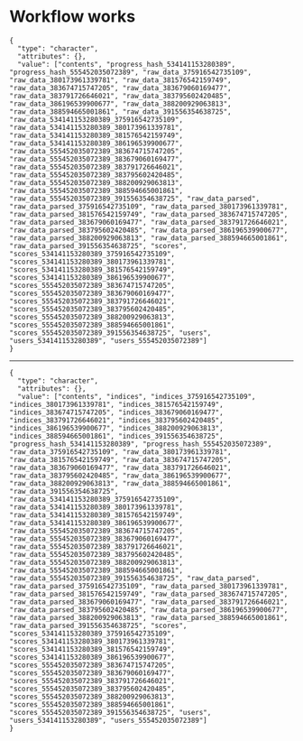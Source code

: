 # Workflow works

    {
      "type": "character",
      "attributes": {},
      "value": ["contents", "progress_hash_534141153280389", "progress_hash_555452035072389", "raw_data_375916542735109", "raw_data_380173961339781", "raw_data_381576542159749", "raw_data_383674715747205", "raw_data_383679060169477", "raw_data_383791726646021", "raw_data_383795602420485", "raw_data_386196539900677", "raw_data_388200929063813", "raw_data_388594665001861", "raw_data_391556354638725", "raw_data_534141153280389_375916542735109", "raw_data_534141153280389_380173961339781", "raw_data_534141153280389_381576542159749", "raw_data_534141153280389_386196539900677", "raw_data_555452035072389_383674715747205", "raw_data_555452035072389_383679060169477", "raw_data_555452035072389_383791726646021", "raw_data_555452035072389_383795602420485", "raw_data_555452035072389_388200929063813", "raw_data_555452035072389_388594665001861", "raw_data_555452035072389_391556354638725", "raw_data_parsed", "raw_data_parsed_375916542735109", "raw_data_parsed_380173961339781", "raw_data_parsed_381576542159749", "raw_data_parsed_383674715747205", "raw_data_parsed_383679060169477", "raw_data_parsed_383791726646021", "raw_data_parsed_383795602420485", "raw_data_parsed_386196539900677", "raw_data_parsed_388200929063813", "raw_data_parsed_388594665001861", "raw_data_parsed_391556354638725", "scores", "scores_534141153280389_375916542735109", "scores_534141153280389_380173961339781", "scores_534141153280389_381576542159749", "scores_534141153280389_386196539900677", "scores_555452035072389_383674715747205", "scores_555452035072389_383679060169477", "scores_555452035072389_383791726646021", "scores_555452035072389_383795602420485", "scores_555452035072389_388200929063813", "scores_555452035072389_388594665001861", "scores_555452035072389_391556354638725", "users", "users_534141153280389", "users_555452035072389"]
    }

---

    {
      "type": "character",
      "attributes": {},
      "value": ["contents", "indices", "indices_375916542735109", "indices_380173961339781", "indices_381576542159749", "indices_383674715747205", "indices_383679060169477", "indices_383791726646021", "indices_383795602420485", "indices_386196539900677", "indices_388200929063813", "indices_388594665001861", "indices_391556354638725", "progress_hash_534141153280389", "progress_hash_555452035072389", "raw_data_375916542735109", "raw_data_380173961339781", "raw_data_381576542159749", "raw_data_383674715747205", "raw_data_383679060169477", "raw_data_383791726646021", "raw_data_383795602420485", "raw_data_386196539900677", "raw_data_388200929063813", "raw_data_388594665001861", "raw_data_391556354638725", "raw_data_534141153280389_375916542735109", "raw_data_534141153280389_380173961339781", "raw_data_534141153280389_381576542159749", "raw_data_534141153280389_386196539900677", "raw_data_555452035072389_383674715747205", "raw_data_555452035072389_383679060169477", "raw_data_555452035072389_383791726646021", "raw_data_555452035072389_383795602420485", "raw_data_555452035072389_388200929063813", "raw_data_555452035072389_388594665001861", "raw_data_555452035072389_391556354638725", "raw_data_parsed", "raw_data_parsed_375916542735109", "raw_data_parsed_380173961339781", "raw_data_parsed_381576542159749", "raw_data_parsed_383674715747205", "raw_data_parsed_383679060169477", "raw_data_parsed_383791726646021", "raw_data_parsed_383795602420485", "raw_data_parsed_386196539900677", "raw_data_parsed_388200929063813", "raw_data_parsed_388594665001861", "raw_data_parsed_391556354638725", "scores", "scores_534141153280389_375916542735109", "scores_534141153280389_380173961339781", "scores_534141153280389_381576542159749", "scores_534141153280389_386196539900677", "scores_555452035072389_383674715747205", "scores_555452035072389_383679060169477", "scores_555452035072389_383791726646021", "scores_555452035072389_383795602420485", "scores_555452035072389_388200929063813", "scores_555452035072389_388594665001861", "scores_555452035072389_391556354638725", "users", "users_534141153280389", "users_555452035072389"]
    }

